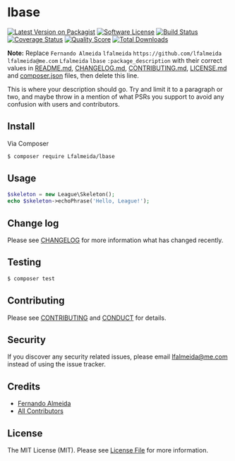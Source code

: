 # lbase

[![Latest Version on Packagist][ico-version]][link-packagist]
[![Software License][ico-license]](LICENSE.md)
[![Build Status][ico-travis]][link-travis]
[![Coverage Status][ico-scrutinizer]][link-scrutinizer]
[![Quality Score][ico-code-quality]][link-code-quality]
[![Total Downloads][ico-downloads]][link-downloads]

**Note:** Replace ```Fernando Almeida``` ```lfalmeida``` ```https://github.com/lfalmeida``` ```lfalmeida@me.com``` ```Lfalmeida``` ```lbase``` ```:package_description``` with their correct values in [README.md](README.md), [CHANGELOG.md](CHANGELOG.md), [CONTRIBUTING.md](CONTRIBUTING.md), [LICENSE.md](LICENSE.md) and [composer.json](composer.json) files, then delete this line.

This is where your description should go. Try and limit it to a paragraph or two, and maybe throw in a mention of what
PSRs you support to avoid any confusion with users and contributors.

## Install

Via Composer

``` bash
$ composer require Lfalmeida/lbase
```

## Usage

``` php
$skeleton = new League\Skeleton();
echo $skeleton->echoPhrase('Hello, League!');
```

## Change log

Please see [CHANGELOG](CHANGELOG.md) for more information what has changed recently.

## Testing

``` bash
$ composer test
```

## Contributing

Please see [CONTRIBUTING](CONTRIBUTING.md) and [CONDUCT](CONDUCT.md) for details.

## Security

If you discover any security related issues, please email lfalmeida@me.com instead of using the issue tracker.

## Credits

- [Fernando Almeida][link-author]
- [All Contributors][link-contributors]

## License

The MIT License (MIT). Please see [License File](LICENSE.md) for more information.

[ico-version]: https://img.shields.io/packagist/v/Lfalmeida/lbase.svg?style=flat-square
[ico-license]: https://img.shields.io/badge/license-MIT-brightgreen.svg?style=flat-square
[ico-travis]: https://img.shields.io/travis/Lfalmeida/lbase/master.svg?style=flat-square
[ico-scrutinizer]: https://img.shields.io/scrutinizer/coverage/g/Lfalmeida/lbase.svg?style=flat-square
[ico-code-quality]: https://img.shields.io/scrutinizer/g/Lfalmeida/lbase.svg?style=flat-square
[ico-downloads]: https://img.shields.io/packagist/dt/Lfalmeida/lbase.svg?style=flat-square

[link-packagist]: https://packagist.org/packages/Lfalmeida/lbase
[link-travis]: https://travis-ci.org/Lfalmeida/lbase
[link-scrutinizer]: https://scrutinizer-ci.com/g/Lfalmeida/lbase/code-structure
[link-code-quality]: https://scrutinizer-ci.com/g/Lfalmeida/lbase
[link-downloads]: https://packagist.org/packages/Lfalmeida/lbase
[link-author]: https://github.com/lfalmeida
[link-contributors]: ../../contributors

